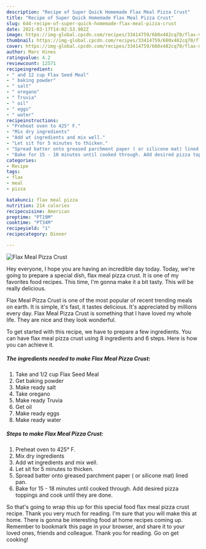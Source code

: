 ```yaml
---
description: "Recipe of Super Quick Homemade Flax Meal Pizza Crust"
title: "Recipe of Super Quick Homemade Flax Meal Pizza Crust"
slug: 644-recipe-of-super-quick-homemade-flax-meal-pizza-crust
date: 2021-03-17T14:02:53.982Z
image: https://img-global.cpcdn.com/recipes/33414759/680x482cq70/flax-meal-pizza-crust-recipe-main-photo.jpg
thumbnail: https://img-global.cpcdn.com/recipes/33414759/680x482cq70/flax-meal-pizza-crust-recipe-main-photo.jpg
cover: https://img-global.cpcdn.com/recipes/33414759/680x482cq70/flax-meal-pizza-crust-recipe-main-photo.jpg
author: Marc Hines
ratingvalue: 4.2
reviewcount: 12571
recipeingredient:
- " and 12 cup Flax Seed Meal"
- " baking powder"
- " salt"
- " oregano"
- " Truvia"
- " oil"
- " eggs"
- " water"
recipeinstructions:
- "Preheat oven to 425° F."
- "Mix dry ingredients"
- "Add wt ingredients and mix well."
- "Let sit for 5 minutes to thicken."
- "Spread batter onto greased parchment paper ( or silicone mat) lined pan."
- "Bake for 15 - 18 minutes until cooked through. Add desired pizza toppings and cook until they are done."
categories:
- Recipe
tags:
- flax
- meal
- pizza

katakunci: flax meal pizza 
nutrition: 214 calories
recipecuisine: American
preptime: "PT19M"
cooktime: "PT34M"
recipeyield: "1"
recipecategory: Dinner

---
```



![Flax Meal Pizza Crust](https://img-global.cpcdn.com/recipes/33414759/680x482cq70/flax-meal-pizza-crust-recipe-main-photo.jpg)

Hey everyone, I hope you are having an incredible day today. Today, we're going to prepare a special dish, flax meal pizza crust. It is one of my favorites food recipes. This time, I'm gonna make it a bit tasty. This will be really delicious.



Flax Meal Pizza Crust is one of the most popular of recent trending meals on earth. It is simple, it's fast, it tastes delicious. It's appreciated by millions every day. Flax Meal Pizza Crust is something that I have loved my whole life. They are nice and they look wonderful.


To get started with this recipe, we have to prepare a few ingredients. You can have flax meal pizza crust using 8 ingredients and 6 steps. Here is how you can achieve it.

<!--inarticleads1-->

##### The ingredients needed to make Flax Meal Pizza Crust:

1. Take  and 1/2 cup Flax Seed Meal
1. Get  baking powder
1. Make ready  salt
1. Take  oregano
1. Make ready  Truvia
1. Get  oil
1. Make ready  eggs
1. Make ready  water




<!--inarticleads2-->

##### Steps to make Flax Meal Pizza Crust:

1. Preheat oven to 425° F.
1. Mix dry ingredients
1. Add wt ingredients and mix well.
1. Let sit for 5 minutes to thicken.
1. Spread batter onto greased parchment paper ( or silicone mat) lined pan.
1. Bake for 15 - 18 minutes until cooked through. Add desired pizza toppings and cook until they are done.




So that's going to wrap this up for this special food flax meal pizza crust recipe. Thank you very much for reading. I'm sure that you will make this at home. There is gonna be interesting food at home recipes coming up. Remember to bookmark this page in your browser, and share it to your loved ones, friends and colleague. Thank you for reading. Go on get cooking!
